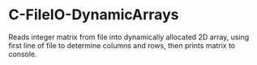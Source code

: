 # C-FileIO-DynamicArrays
Reads integer matrix from file into dynamically allocated 2D array, using first line of file to determine columns and rows, then prints matrix to console.
